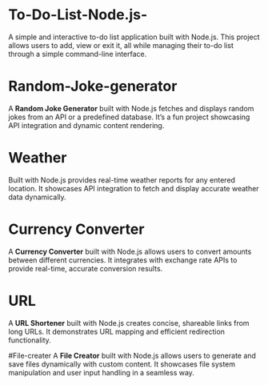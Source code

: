 # To-Do-List-Node.js-
A simple and interactive to-do list application built with Node.js. This project allows users to add, view or exit it, all while managing their to-do list through a simple command-line interface.

# Random-Joke-generator
A **Random Joke Generator** built with Node.js fetches and displays random jokes from an API or a predefined database. It’s a fun project showcasing API integration and dynamic content rendering.

# Weather
Built with Node.js provides real-time weather reports for any entered location. It showcases API integration to fetch and display accurate weather data dynamically.

# Currency Converter
A **Currency Converter** built with Node.js allows users to convert amounts between different currencies. It integrates with exchange rate APIs to provide real-time, accurate conversion results.

# URL
A **URL Shortener** built with Node.js creates concise, shareable links from long URLs. It demonstrates URL mapping and efficient redirection functionality.

#File-creater
A **File Creator** built with Node.js allows users to generate and save files dynamically with custom content. It showcases file system manipulation and user input handling in a seamless way.




